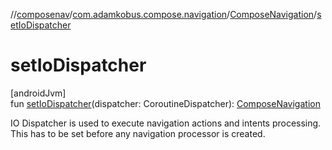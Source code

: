 //[composenav](../../../index.md)/[com.adamkobus.compose.navigation](../index.md)/[ComposeNavigation](index.md)/[setIoDispatcher](set-io-dispatcher.md)

# setIoDispatcher

[androidJvm]\
fun [setIoDispatcher](set-io-dispatcher.md)(dispatcher: CoroutineDispatcher): [ComposeNavigation](index.md)

IO Dispatcher is used to execute navigation actions and intents processing. This has to be set before any navigation processor is created.
